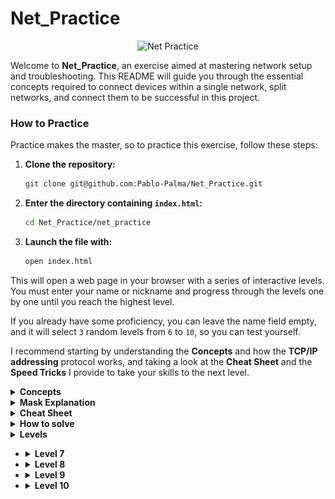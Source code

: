 # Net_Practice

<p align="center">
  <img src="https://github.com/ayogun/42-project-badges/blob/main/badges/netpracticem.png" alt="Net Practice">
</p>

Welcome to **Net_Practice**, an exercise aimed at mastering network setup and troubleshooting. This README will guide you through the essential concepts required to connect devices within a single network, split networks, and connect them to be successful in this project.

### How to Practice

Practice makes the master, so to practice this exercise, follow these steps:

1. **Clone the repository:**
   ```bash
   git clone git@github.com:Pablo-Palma/Net_Practice.git
   ```

2. **Enter the directory containing `index.html`:**
   ```bash
   cd Net_Practice/net_practice
   ```

3. **Launch the file with:**
   ```bash
   open index.html
   ```

This will open a web page in your browser with a series of interactive levels. You must enter your name or nickname and progress through the levels one by one until you reach the highest level.

If you already have some proficiency, you can leave the name field empty, and it will select `3` random levels from `6` to `10`, so you can test yourself.

I recommend starting by understanding the **Concepts** and how the **TCP/IP addressing** protocol works, and taking a look at the **Cheat Sheet** and the **Speed Tricks** I provide to take your skills to the next level.

<details>
<summary><strong>Concepts</strong></summary>

### 1. TCP/IP
**IP (Internet Protocol Addresses):** A unique string of numbers separated by dots (IPv4) or colons (IPv6) that identifies a device on a network. An IP address consists of two main parts: the **Network Id** and the **Host Id**, differentiated by a **Subnet Mask**. For example, in the IP address `192.168.1.1/24`, the Network Id is `192.168.1` and the Host Id is `1`.

#### Subcomponents:
- **Subnet Mask:** A combination of bits that masks the IP address and divides the network and host components.
- **Network Id:** The part of the IP address that identifies the specific network.
- **Host Id:** The part of the IP address that identifies the specific device on the network.

### 2. IPv4 vs IPv6

The transition from IPv4 to IPv6 has brought significant changes in internet protocol technology. Below is a comparative table highlighting the key differences between these two versions:

| Feature                   | IPv4                                   | IPv6                                        |
|---------------------------|----------------------------------------|---------------------------------------------|
| **Year of Deployment**    | 1981                                   | 1998                                        |
| **Bit Capacity**          | 32 bits                                | 128 bits                                    |
| **Number of Addresses**   | ~4.3 billion                           | ~340 undecillion (3.4 × 10^38)              |
| **Address Notation**      | Dotted decimal (e.g., 192.108.42.64)   | Colon-separated hexadecimal (e.g., 2002:0de6:0001:0042:0100:8c2e:0370:7234) |
| **Configuration**         | Manual configuration or DHCP           | Supports auto-configuration and more automatic options |
| **Address Use**           | Address reuse due to space limitation  | Each device can have its unique address      |

### 3. Devices

- **Switch:** Connects devices within the same network segment, reducing data traffic collisions and effectively managing data flow via MAC addresses (Media Control Access).
- **Router:** Links multiple networks or subnets, whether LAN (Local Area Network) or WAN (Wide Area Network). Ensures optimal traffic routing, assigns local IPs, and performs address translation through NAT (Network Address Translation). Key components in its routing table include:
  - **Next Hop:** Indicates the IP address of the next router where data packets will be sent.
  - **Destination:** Specifies the destination network for the data packets.

- **Modem:** A device that modulates and demodulates digital and analog signals, allowing a network to connect to the internet by translating data between these two types of signals.

### 4. Subnetting

Subnetting involves dividing a physical IP network into multiple logical subnets. Each subnet operates independently at the packet sending and receiving level, although all belong to the same physical network and domain.

### 5. Loopback Address

A special range of IP addresses (127.0.0.0 to 127.255.255.255) reserved for internal communications within a device. This allows a device to send and receive packets

 to and from itself, which is crucial for testing and network management.

</details>

<details>
<summary><strong>Mask Explanation</strong></summary>

### Introduction to Subnet Mask

**Initial Context:**
We assume the Network ID encompasses the first three octets, and we only interact with the last octet ranging from `192.168.1.0` to `192.168.1.255`.

**Details of the Last Octet:**
This last octet consists of 8 bits, each of which can be `0` or `1`. If all bits are activated (`11111111`), the result is `2^8 = 256`.

**IP Division:**
The IP address can be divided into **Network ID** and **Host ID** using the subnet mask. Assigning a CIDR mask of `/24`, we would be designating the first three octets (24 bits) for the **Network ID** and only the last octet for the host, covering a range from `192.168.1.0` to `192.168.1.255` with 256 possible IPs.

### Subdivision of the Network

**Applying a /25 Mask:**
We can subdivide this network into two equally sized networks using a `/25` mask, which leaves only the last 7 bits free for the host. This converts the original network into two networks:

- **First Network:** `192.168.1.0/25` which houses 128 IPs from `192.168.1.0` to `192.168.1.128`.
- **Second Network:** `192.168.1.128/25` which houses 128 IPs from `192.168.1.128` to `192.168.1.255`.

**Notation of the Subnet Mask:**
Alternatively, instead of using CIDR notation, we can use the direct subnet mask `/25`, which corresponds to `255.255.255.128`. This mask in binary is `11111111.11111111.11111111.10000000`, where the first bit `2^7 = 128` indicates that each network segment with this mask encompasses 128 possible IPs.

**Additional Note:**
Since the process may seem complex, a cheat sheet is included to facilitate the conversion from CIDR to Subnet Mask in 60 seconds.

</details>

<details>
<summary><strong>Cheat Sheet</strong></summary>

### Cheat Sheet

The way to interpret this **Conversion Table** is as follows: when we want to discover which network an IP belongs to, for example, `255.255.255.192/26`, we observe that it has a `CDIR` mask of `/26`, equivalent to a `Subnet Mask` of `192`, indicating that we are dividing the 4th octet into **Group Sizes** of 64 IPs.

From this, we deduce that there are 4 subnets: `256 / 64` = `4`.
With this table and a series of **steps** that I will explain in the following section: **How to Solve** you can resolve any subnetting issue in less than 60 seconds, but first, I will explain how to create this table from scratch.

| Group Size | 128 | 64 | 32 | 16 | 8 | 4 | 2 | 1 |
|------------|-----|----|----|----|---|---|---|---|
| Subnet Mask | 128 | 192| 224| 240| 248| 252| 254| 255 |
| CIDR        | /25 | /26| /27| /28| /29| /30| /31| /32 |

**Steps to Create the Table:**
1. **First row:** Represents the powers of 2, from `2^7` to `2^0`.
2. **Second row:** Is obtained by subtracting from 256 (the total number of IPs in an octet), the corresponding group size.
3. **CIDR Calculation:** Starting from the left, with `/25` taking the first bit of the fourth octet until covering all possible bits in four octets.

If you need to divide the third octet, you only need to add another row, starting from `/24` from right to left.

</details>

<details>
<summary><strong>How to solve</strong></summary>

# How to solve

First, let's address a series of concepts:
  # Concepts:

   - **Network id**: The part of the IP address that identifies the specific network.
   - **First id**: First usable IP, obtained by adding one to the **Network id**.
   - **Last id**: Last usable IP, obtained by subtracting one from the **Broadcast id**.
   - **Broadcast id**: Network address used to transmit to all devices connected

 to a multiple access communications network.

![Subnetting Image](images/mask.png)

Now that you know how to create your own **Cheat Sheet**, and you understand the necessary concepts, there are no excuses, you can solve any **Subnetting** problem in less than 60 seconds by following these steps:

### **Steps**.

Suppose we want to find out which network the following **IP: 10.2.2.199/26** belongs to:

#### **Step 1: Analyze the Subnet Mask**

- **Subnet Mask:** `/26` which corresponds to `255.255.255.192`. This is derived from the binary pattern `11000000`, indicating:
  - `2^7 = 128`
  - `2^6 = 64`
  - Sum of bits: `128 + 64 = 192`
- With this configuration, we have 6 bits for the host, dividing the network into 4 subnets covering 64 IPs each.

#### **Step 2: Identify the Subnets and Position the Given IP**

- **Available Subnets:**
  1. `10.2.2.0` to `10.2.2.63`
  2. `10.2.2.64` to `10.2.2.127`
  3. `10.2.2.128` to `10.2.2.191`
  4. `10.2.2.192` to `10.2.2.255` (the subnet of interest)

- **Details of the Subnet of Interest:**
  - **Network ID:** `10.2.2.192`
  - **First ID:** `10.2.2.193`
  - **Last ID:** `10.2.2.253`
  - **Broadcast ID:** `10.2.2.254`
  - **Next ID:** `10.2.2.255`

- **Position of the IP `10.2.2.199/26`:** 
  - It is located within the fourth subnet (`10.2.2.192` to `10.2.2.254`).
  - **Availability of Addresses:** `64 - 2 = 62` addresses, from the `First ID` to the `Last ID`.

If a CIDR `/29` were used, the process would involve counting from 8 to 8 starting from `10.2.2.0` to `10.2.2.192`, which could result in a really slow and boring process. Therefore, I will present you with some **Speed Tricks** in the following section that will take your efficiency to the next level.

# Speed Tricks:

To simplify the process when searching for which subnet an IP belongs to, especially when the GROUP SIZE is small, you can use these tricks:

**1. Multiply the GROUP SIZE by 10:**
   - Example: 8 * 10 = 80; Results: .8, .80, .160

**2. Multiply the GROUP SIZE by 2:**
   - Results: .8 -> .80 -> .160 (multiply .80 by 2)

**3. All groups pass through 128**, so we can start from this number to initiate the search.

**4. All groups pass through the subnet mask to their left in the cheat sheet**, therefore, it is a good time to make use of this, and if we pass it, start with a higher IP and subtract the GROUP SIZE until finding the segment to which our target IP belongs.

</details>

<details>
<summary><strong>Levels</strong></summary>

- <details>
  <summary><strong>Level 6</strong></summary>

     ## Level 6: Network Configuration with Router
  
  ### Network Structure
  Level 6 involves two networks connected by a router:
  - **First network:** Directly connected to `internet`.
  - **Second network:** Connected through a switch, ending at `Host A`.
  
  ### Configuration of the Second Network
  For the second network, the following configurations are applied:
  - **Subnet Mask:** `255.255.255.128` (`/25`)
  - **IP Address of Host A:** `110.98.32.227`
  
  ### Division of the Network
  The network `110.98.32.0/24` is divided into two groups of 128 IP addresses each. We will use the second group, which includes:
  - **Network ID:** `110.98.32.128`
  - **Broadcast ID:** `110.98.32.255`
  
  The valid addresses for the router interface are between `110.98.32.129` and `110.98.32.254`, excluding the Network and Broadcast IDs.
  
  ### Key Objective
  It

 is crucial to ensure that the destination of internet traffic is configured to point to the network `110.98.32.128/25` to facilitate proper traffic flow.


  
  ![Level 6 Diagram](images/Level6.png)

  </details>

- <details>
  <summary><strong>Level 7</strong></summary>

  ### Scenario Description
  This level involves setting up a connection between two routers, each connecting a host. It is required to divide the network `105.198.14.0/24`.

  ### Division of the Network
  For efficient organization, the network is divided into `4` subnets of `64` IPs each, using a `/26` subnet mask:
  - **First Subnet:** Used to connect `A1` and `R1` (Addresses between .0 and .64).
  - **Last Subnet:** (Addresses between .192 and .255) Used to connect the two routers.
  - **Second or Third Subnet:** For connecting `R2` and `C1`. (Addresses between .64 and .192).
 
  It is essential to avoid `overlapping`.

  ### Routing Table Configuration
  - **Destinations:** Destinations can be set to default values.
  - **Next Hop:** It is crucial that the `Next Hop` in the routers is configured to point to each other, allowing efficient traffic exchange. The hosts should point to the next router.

  ![Level 7 Diagram](images/Level7.png)

  </details>

- <details>
  <summary><strong>Level 8</strong></summary>

    ### Scenario Description
  In level 8, two routers form the core of the configuration:
  - **R1:** Directly connected to the internet.
  - **R2:** Connects two networks which in turn connect the hosts `D` and `C`.

  ### Connection Configuration between Routers
  A `/30` network mask is preferred for the connection between routers, providing 4 IPs:
  - **Network ID:** Excluded.
  - **Broadcast ID:** Excluded.
  - **Available IPs:** Two, used for the interfaces of `R1` and `R2` respectively.
  
  The **Next Hop** of `R2` uses the IP of the interface `R13`, and the interface `R21` can use a lower IP within the same range.

  ### Subnetting and Internet Connection
  Subnetting is performed on the network `158.46.67.0/26` with a `/28` mask, which provides 16 IPs per subnet:
  - **For Host D:** Use any of the first 16 IPs (excluding Network and Broadcast IDs).
  - **For Host C:** Occupies the range from `.17` to `.30` under the same `/28` mask, ensuring no overlap with the range used for the routers.

  ### Routes and Routing
  - **Network of Hosts' Destination:** `158.46.67.0/26`.
  - **Next Hop of Internet:** Must be configured on the interface of the next router.

  ![Level 8 Diagram](images/Level8.png)

  </details>

- <details>
  <summary><strong>Level 9</strong></summary>

  
    ### General Description
    This level presents the task of connecting three networks to the internet, with specific approaches for Hosts A and B, and for Hosts C and D, coordinated through two routers, R1 and R2.
  
    ### Step 1: Connection of Hosts C and D
    - **IP of the R23 interface:** `94.8.218.81` with a `/18` mask.
    - **Network D Range:** 
      - **Network ID:** `94.8.192.0/18`
      - **Broadcast ID:** `94.8.255.255/18`
    - **Network C Range:** 
      - You can set any valid IP of your choice for **Host C**. To simplify, the network `42.24.42.0/25` will be used, dividing it into two subnets of 128 IPs each, and the first will be used for **Host C**, giving you free choice among the values of:
        - **Network ID:** `42.24.42.0/25`
        - **Broadcast ID:** `42.24.42.128/25`  
  
    ### Step 2: Connection of the Two Routers
    - **CDIR `/30` Mask Configuration for R1 and R2:** This setup provides 4 IPs, two of which are useful.
    - **Example Network:** `192.32.4.0/30`.
    - It is essential that each Router points its **Next Hop** to the other router. Additionally, the destination in the first router must include both the network of `Host C`
  
   for access to `internet` and that of `Host D` for the connection with `Host A`.
  
    ### Step 3: Connection of Hosts A and B
    - Three devices are connected in the same network `33.63.9.0/25`.
    - It is important that the **Next Hop** in both Hosts A and B point to the interface of R11.
  
    ### Step 4: Configuration of the Internet Routing Table
    - **Next Hop:** Configured to point to the interface of the router.
    - **Destinations:** Must be set to include the networks of Host C `42.24.42.0/25` and the network connecting A and B `33.63.9.0/25`, which are essential for the connection to the internet.
  
    ![Level 9 Diagram](images/Level9.png)
    
  </details>

- <details>
  <summary><strong>Level 10</strong></summary>

  ### General Description
  Final level! It's not as complicated as it seems. We have a setup where the router **R1** connects the internet with the first two hosts via a switch, and also connects to another router, **R2**, which in turn connects two networks ending in **Host 3** and **Host 4**.

  The key here is that hosts 1, 3, and 4 must connect to the internet, but the internet routing table only recognizes one `destination` for the entire range `140.45.158.0/24`.

  ### Step 1: Connection of the First Two Hosts
  - A `/25` mask is assigned, allowing IPs in the last octet from `.0` to `.128`.

  ### Step 2: Connection between Routers R1 and R2
  - A `/30` mask (`255.255.255.252`) is set, which leaves us with 4 IPs, two of which are effectively useful after excluding the **Network ID** and the **Broadcast ID**.

  ### Step 3: Connection of the Last Two Hosts
  - Hosts 3 and 4 connect to **R2** under a `255.255.255.192` (`/26`) mask, occupying from `.128` to `.192`.
  - To avoid overlaps with the network `140.45.158.252/30` used between R1 and R2, a `/27` mask is applied for Host 4, covering 32 IPs, using the range `140.45.158.192` to `140.45.158.224`.

  ![Level 10 Diagram](images/Level10.png)

  If you've made it this far, I assume you're either the kind of person who starts a book from the last page or you found this guide useful.
  
  Congratulations! You're one step away from becoming a `master` of `Networking` and that step is practice.
  If you found this guide helpful, don't hesitate to star the repo for later consultation and share it with your friends so they can also become `Masters!`.

  Feel free to contact me if you have any questions or would like to contribute improvements, greetings.

  Pablo Palma.
  </details>
